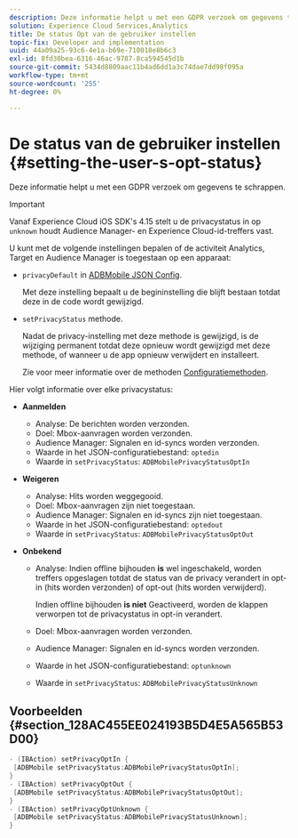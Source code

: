 ```yaml
---
description: Deze informatie helpt u met een GDPR verzoek om gegevens te schrappen.
solution: Experience Cloud Services,Analytics
title: De status Opt van de gebruiker instellen
topic-fix: Developer and implementation
uuid: 44a09a25-93c6-4e1a-b69e-710018e8b6c3
exl-id: 8fd30bea-6316-46ac-9787-8ca594545d1b
source-git-commit: 5434d8809aac11b4ad6dd1a3c74dae7dd98f095a
workflow-type: tm+mt
source-wordcount: '255'
ht-degree: 0%

---
```


# De status van de gebruiker instellen {#setting-the-user-s-opt-status}

Deze informatie helpt u met een GDPR verzoek om gegevens te schrappen.

>[!IMPORTANT]
>
>Vanaf Experience Cloud iOS SDK&#39;s 4.15 stelt u de privacystatus in op `unknown` houdt Audience Manager- en Experience Cloud-id-treffers vast.

U kunt met de volgende instellingen bepalen of de activiteit Analytics, Target en Audience Manager is toegestaan op een apparaat:

* `privacyDefault` in [ADBMobile JSON Config](/help/ios/configuration/json-config/json-config.md).

   Met deze instelling bepaalt u de begininstelling die blijft bestaan totdat deze in de code wordt gewijzigd.

* `setPrivacyStatus` methode.

   Nadat de privacy-instelling met deze methode is gewijzigd, is de wijziging permanent totdat deze opnieuw wordt gewijzigd met deze methode, of wanneer u de app opnieuw verwijdert en installeert.

   Zie voor meer informatie over de methoden [Configuratiemethoden](/help/ios/configuration/json-config/json-config.md).

Hier volgt informatie over elke privacystatus:

* **Aanmelden**

   * Analyse: De berichten worden verzonden.
   * Doel: Mbox-aanvragen worden verzonden.
   * Audience Manager: Signalen en id-syncs worden verzonden.
   * Waarde in het JSON-configuratiebestand: `optedin`
   * Waarde in `setPrivacyStatus`: `ADBMobilePrivacyStatusOptIn`

* **Weigeren**

   * Analyse: Hits worden weggegooid.
   * Doel: Mbox-aanvragen zijn niet toegestaan.
   * Audience Manager: Signalen en id-syncs zijn niet toegestaan.
   * Waarde in het JSON-configuratiebestand: `optedout`
   * Waarde in `setPrivacyStatus`: `ADBMobilePrivacyStatusOptOut`

* **Onbekend**

   * Analyse: Indien offline bijhouden **is** wel ingeschakeld, worden treffers opgeslagen totdat de status van de privacy verandert in opt-in (hits worden verzonden) of opt-out (hits worden verwijderd).

      Indien offline bijhouden **is niet** Geactiveerd, worden de klappen verworpen tot de privacystatus in opt-in verandert.

   * Doel: Mbox-aanvragen worden verzonden.
   * Audience Manager: Signalen en id-syncs worden verzonden.
   * Waarde in het JSON-configuratiebestand: `optunknown`
   * Waarde in `setPrivacyStatus`: `ADBMobilePrivacyStatusUnknown`

## Voorbeelden {#section_128AC455EE024193B5D4E5A565B53D00}

```objective-c
- (IBAction) setPrivacyOptIn { 
 [ADBMobile setPrivacyStatus:ADBMobilePrivacyStatusOptIn]; 
} 
- (IBAction) setPrivacyOptOut { 
 [ADBMobile setPrivacyStatus:ADBMobilePrivacyStatusOptOut]; 
} 
- (IBAction) setPrivacyOptUnknown { 
 [ADBMobile setPrivacyStatus:ADBMobilePrivacyStatusUnknown]; 
}
```
